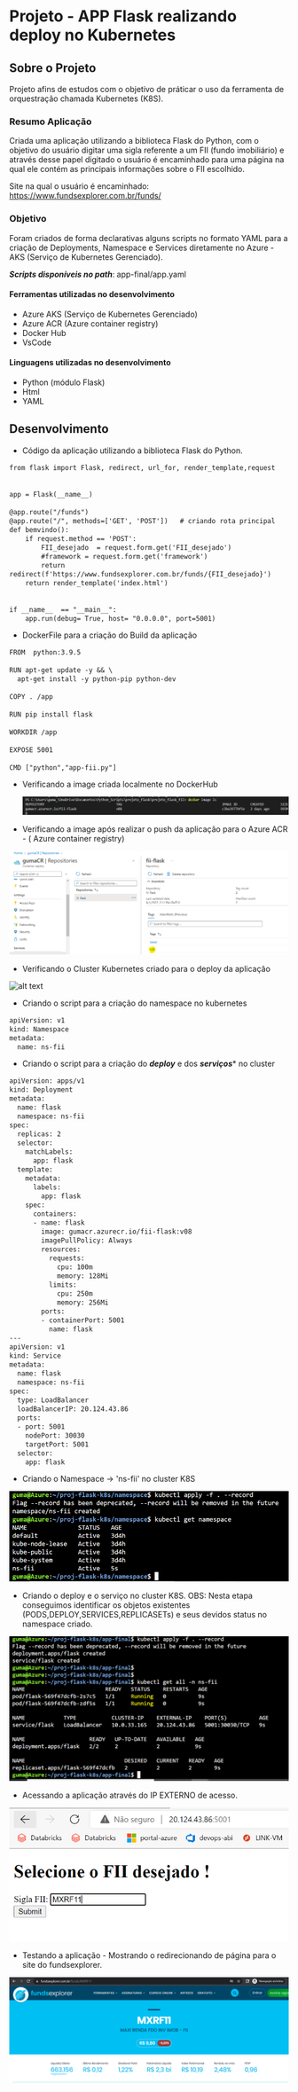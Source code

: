 # Projeto -  APP Flask realizando deploy no Kubernetes

##  Sobre o Projeto 

Projeto afins de estudos com o objetivo de práticar o uso da ferramenta de orquestração chamada Kubernetes (K8S).


### Resumo Aplicação

Criada uma aplicação utilizando a biblioteca Flask do Python, com o objetivo do usuário digitar uma sigla referente
a um FII (fundo imobiliário) e através desse papel digitado o usuário é encaminhado para uma página na qual ele contém as principais informações 
sobre o FII escolhido.

Site na qual o usuário é encaminhado: https://www.fundsexplorer.com.br/funds/


### Objetivo

Foram criados de forma declarativas alguns scripts no formato YAML para a criação de Deployments,
Namespace e Services diretamente no Azure - AKS (Serviço de Kubernetes Gerenciado).



***Scripts disponíveis no path***: app-final/app.yaml



#### Ferramentas utilizadas no desenvolvimento

- Azure AKS (Serviço de Kubernetes Gerenciado)  
- Azure ACR (Azure container registry)
- Docker Hub
- VsCode

#### Linguagens utilizadas no desenvolvimento

- Python (módulo Flask)
- Html
- YAML


## Desenvolvimento

- Código da aplicação utilizando a biblioteca Flask do Python.

```
from flask import Flask, redirect, url_for, render_template,request


app = Flask(__name__)

@app.route("/funds")
@app.route("/", methods=['GET', 'POST'])   # criando rota principal
def bemvindo():
    if request.method == 'POST':
        FII_desejado  = request.form.get('FII_desejado')
        #framework = request.form.get('framework')
        return redirect(f'https://www.fundsexplorer.com.br/funds/{FII_desejado}')
    return render_template('index.html')

       
if __name__  == "__main__":
    app.run(debug= True, host= "0.0.0.0", port=5001) 
```    

- DockerFile para a criação do Build da aplicação
```
FROM  python:3.9.5

RUN apt-get update -y && \
  apt-get install -y python-pip python-dev

COPY . /app

RUN pip install flask

WORKDIR /app

EXPOSE 5001

CMD ["python","app-fii.py"]
```

- Verificando a image criada localmente no DockerHub  
  
  ![alt text](https://github.com/GumaFernando/proj-flask-k8s/blob/master/evidencias/1%20-%20verificando%20image%20local.png)
  
- Verificando a image após realizar o push da aplicação para o Azure ACR - ( Azure container registry)

![alt text](https://github.com/GumaFernando/proj-flask-k8s/blob/master/evidencias/verificando%20ACR.png)

- Verificando o Cluster Kubernetes criado para o deploy da aplicação

![alt text]()


- Criando o script para a criação do namespace no kubernetes 
```
apiVersion: v1
kind: Namespace
metadata:
  name: ns-fii
```


- Criando o script para a criação do ***deploy*** e dos ***serviços**** no cluster
```
apiVersion: apps/v1
kind: Deployment
metadata:
  name: flask
  namespace: ns-fii
spec:
  replicas: 2
  selector:
    matchLabels:
      app: flask
  template:
    metadata:
      labels:
        app: flask
    spec:
      containers:
      - name: flask
        image: gumacr.azurecr.io/fii-flask:v08
        imagePullPolicy: Always
        resources:
          requests:
            cpu: 100m
            memory: 128Mi
          limits:
            cpu: 250m
            memory: 256Mi
        ports:
        - containerPort: 5001
          name: flask
---
apiVersion: v1
kind: Service
metadata:
  name: flask
  namespace: ns-fii
spec:
  type: LoadBalancer
  loadBalancerIP: 20.124.43.86
  ports:
  - port: 5001
    nodePort: 30030
    targetPort: 5001
  selector:
    app: flask
```


- Criando o Namespace -> 'ns-fii'   no cluster K8S

![alt text](https://github.com/GumaFernando/proj-flask-k8s/blob/master/evidencias/criando_ns.PNG)

- Criando o deploy e o serviço no cluster K8S.
OBS: Nesta etapa conseguimos identificar os objetos existentes (PODS,DEPLOY,SERVICES,REPLICASETs) e seus devidos status no namespace criado.

![alt text](https://github.com/GumaFernando/proj-flask-k8s/blob/master/evidencias/criando_deploy_services.PNG)

- Acessando a aplicação através do IP EXTERNO de acesso.

![alt text](https://github.com/GumaFernando/proj-flask-k8s/blob/master/evidencias/acessando_app.PNG)


- Testando a aplicação - Mostrando o redirecionando de página para o site do fundsexplorer.

![alt text](https://github.com/GumaFernando/proj-flask-k8s/blob/master/evidencias/teste-app-funds.PNG)




